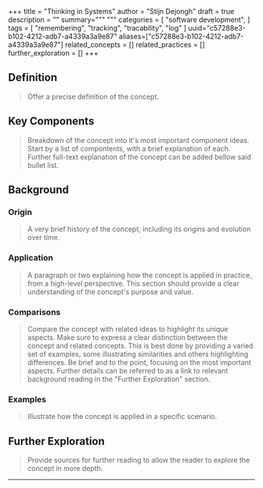 +++
title = "Thinking in Systems"
author = "Stijn Dejongh"
draft = true
description = ""
summary="""
"""
categories = [
    "software development",
]
tags = [
    "remembering", "tracking", "tracability", "log"
]
uuid="c57288e3-b102-4212-adb7-a4339a3a9e87"
aliases=["c57288e3-b102-4212-adb7-a4339a3a9e87"]
related_concepts = []
related_practices = []
further_exploration = []
+++

## Definition

> Offer a precise definition of the concept.

## Key Components

> Breakdown of the concept into it's most important component ideas.
> Start by a list of compontents, with a brief explanation of each.
> Further full-text explanation of the concept can be added bellow said bullet list.

## Background

### Origin

> A very brief history of the concept, including its origins and evolution over time.

### Application

> A paragraph or two explaining how the concept is applied in practice, from a high-level perspective.
> This section should provide a clear understanding of the concept's purpose and value.

### Comparisons

> Compare the concept with related ideas to highlight its unique aspects.
> Make sure to express a clear distinction between the concept and related concepts. This is best done by providing a varied set of examples,
> some illustrating similarities and others highlighting differences.
> Be brief and to the point, focusing on the most important aspects. Further details can be referred to as a link to relevant background reading in
> the "Further Exploration" section.

### Examples
> Illustrate how the concept is applied in a specific scenario.


## Further Exploration

> Provide sources for further reading to allow the reader to explore the concept in more depth.


---


